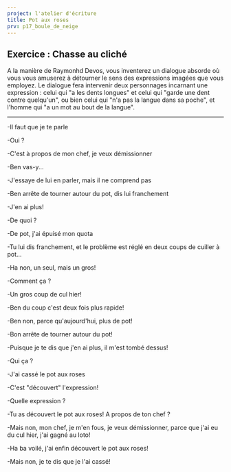```yaml
---
project: l'atelier d'écriture
title: Pot aux roses
prv: p17_boule_de_neige
---
```

## Exercice : Chasse au cliché
A la manière de Raymonhd Devos, vous inventerez un dialogue absorde où vous vous amuserez à détourner le sens des expressions imagées que vous employez. Le dialogue fera intervenir deux personnages incarnant une expression : celui qui "a les dents longues" et celui qui "garde une dent contre quelqu'un", ou bien celui qui "n'a pas la langue dans sa poche", et l'homme qui "a un mot au bout de la langue".

---

-Il faut que je te parle

-Oui ?

-C'est à propos de mon chef, je veux démissionner

-Ben vas-y...

-J'essaye de lui en parler, mais il ne comprend pas

-Ben arrête de tourner autour du pot, dis lui franchement

-J'en ai plus!

-De quoi ?

-De pot, j'ai épuisé mon quota

-Tu lui dis franchement, et le problème est réglé en deux coups de cuiller à pot...

-Ha non, un seul, mais un gros!

-Comment ça ?

-Un gros coup de cul hier!

-Ben du coup c'est deux fois plus rapide!

-Ben non, parce qu'aujourd'hui, plus de pot!

-Bon arrête de tourner autour du pot!

-Puisque je te dis que j'en ai plus, il m'est tombé dessus!

-Qui ça ?

-J'ai cassé le pot aux roses

-C'est "découvert" l'expression!

-Quelle expression ?

-Tu as découvert le pot aux roses! A propos de ton chef ?

-Mais non, mon chef, je m'en fous, je veux démissionner, parce que j'ai eu du cul hier, j'ai gagné au loto!

-Ha ba voilé, j'ai enfin découvert le pot aux roses!

-Mais non, je te dis que je l'ai cassé!
